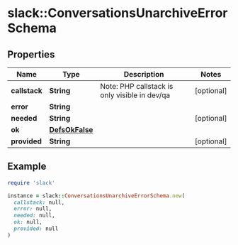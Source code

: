 # slack::ConversationsUnarchiveErrorSchema

## Properties

| Name | Type | Description | Notes |
| ---- | ---- | ----------- | ----- |
| **callstack** | **String** | Note: PHP callstack is only visible in dev/qa | [optional] |
| **error** | **String** |  |  |
| **needed** | **String** |  | [optional] |
| **ok** | [**DefsOkFalse**](DefsOkFalse.md) |  |  |
| **provided** | **String** |  | [optional] |

## Example

```ruby
require 'slack'

instance = slack::ConversationsUnarchiveErrorSchema.new(
  callstack: null,
  error: null,
  needed: null,
  ok: null,
  provided: null
)
```

